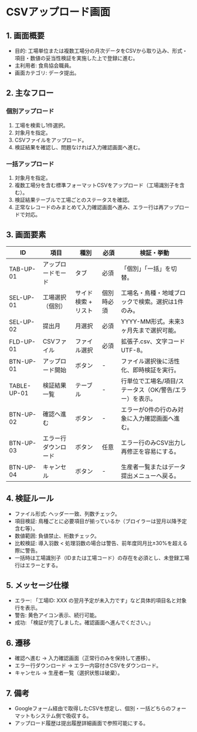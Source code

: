 # CSVアップロード画面

## 1. 画面概要
- 目的: 工場単位または複数工場分の月次データをCSVから取り込み、形式・項目・数値の妥当性検証を実施した上で登録に進む。
- 主利用者: 食鳥協会職員。
- 画面カテゴリ: データ提出。

## 2. 主なフロー
### 個別アップロード
1. 工場を検索し1件選択。
2. 対象月を指定。
3. CSVファイルをアップロード。
4. 検証結果を確認し、問題なければ入力確認画面へ進む。

### 一括アップロード
1. 対象月を指定。
2. 複数工場分を含む標準フォーマットCSVをアップロード（工場識別子を含む）。
3. 検証結果テーブルで工場ごとのステータスを確認。
4. 正常なレコードのみまとめて入力確認画面へ進み、エラー行は再アップロードで対応。

## 3. 画面要素
| ID | 項目 | 種別 | 必須 | 検証・挙動 |
| --- | --- | --- | --- | --- |
| TAB-UP-01 | アップロードモード | タブ | 必須 | 「個別」「一括」を切替。 |
| SEL-UP-01 | 工場選択（個別） | サイド検索 + リスト | 個別時必須 | 工場名・鳥種・地域ブロックで検索。選択は1件のみ。 |
| SEL-UP-02 | 提出月 | 月選択 | 必須 | YYYY-MM形式。未来3ヶ月先まで選択可能。 |
| FLD-UP-01 | CSVファイル | ファイル選択 | 必須 | 拡張子.csv、文字コードUTF-8。 |
| BTN-UP-01 | アップロード開始 | ボタン | - | ファイル選択後に活性化、即時検証を実行。 |
| TABLE-UP-01 | 検証結果一覧 | テーブル | - | 行単位で工場名/項目/ステータス（OK/警告/エラー）を表示。 |
| BTN-UP-02 | 確認へ進む | ボタン | - | エラーが0件の行のみ対象に入力確認画面へ進む。 |
| BTN-UP-03 | エラー行ダウンロード | ボタン | 任意 | エラー行のみCSV出力し再修正を容易にする。 |
| BTN-UP-04 | キャンセル | ボタン | - | 生産者一覧またはデータ提出メニューへ戻る。 |

## 4. 検証ルール
- ファイル形式: ヘッダー一致、列数チェック。
- 項目検証: 鳥種ごとに必要項目が揃っているか（ブロイラーは翌月以降予定含む等）。
- 数値範囲: 負値禁止、桁数チェック。
- 比較検証: 導入羽数 < 処理羽数の場合は警告、前年度同月比±30%を超える際に警告。
- 一括時は工場識別子（IDまたは工場コード）の存在を必須とし、未登録工場行はエラーとする。

## 5. メッセージ仕様
- エラー: 「工場ID: XXX の翌月予定が未入力です」など具体的項目名と対象行を表示。
- 警告: 黄色アイコン表示、続行可能。
- 成功: 「検証が完了しました。確認画面へ進んでください。」

## 6. 遷移
- 確認へ進む → 入力確認画面（正常行のみを保持して遷移）。
- エラー行ダウンロード → エラー内容付きCSVをダウンロード。
- キャンセル → 生産者一覧（選択状態は破棄）。

## 7. 備考
- Googleフォーム経由で取得したCSVを想定し、個別・一括どちらのフォーマットもシステム側で吸収する。
- アップロード履歴は提出履歴詳細画面で参照可能にする。
